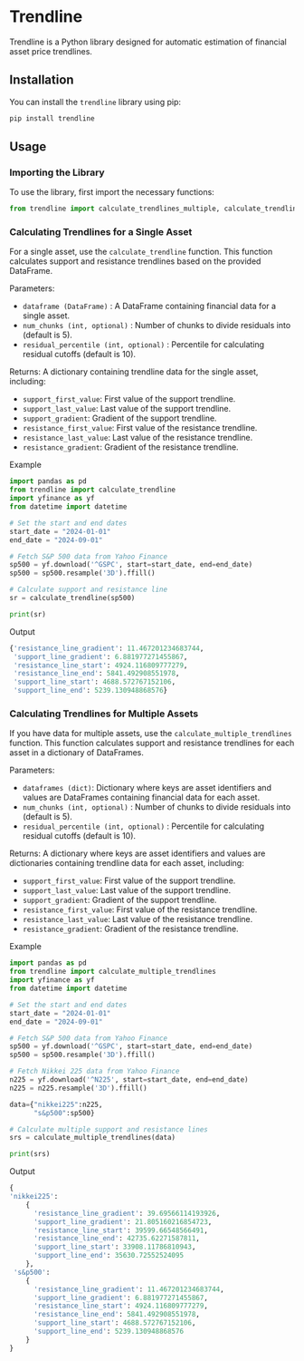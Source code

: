 # Trendline

Trendline is a Python library designed for automatic estimation of financial asset price trendlines.

## Installation

You can install the `trendline` library using pip:

```bash
pip install trendline
```

## Usage

### Importing the Library

To use the library, first import the necessary functions:

```python
from trendline import calculate_trendlines_multiple, calculate_trendline_single
```


### Calculating Trendlines for a Single Asset
For a single asset, use the `calculate_trendline` function. This function calculates support and resistance trendlines based on the provided DataFrame.

Parameters:
- `dataframe (DataFrame)` : A DataFrame containing financial data for a single asset.
- `num_chunks (int, optional)` : Number of chunks to divide residuals into (default is 5).
- `residual_percentile (int, optional)` : Percentile for calculating residual cutoffs (default is 10).

Returns:
A dictionary containing trendline data for the single asset, including:
- `support_first_value`: First value of the support trendline.
- `support_last_value`: Last value of the support trendline.
- `support_gradient`: Gradient of the support trendline.
- `resistance_first_value`: First value of the resistance trendline.
- `resistance_last_value`: Last value of the resistance trendline.
- `resistance_gradient`: Gradient of the resistance trendline.


Example
```python
import pandas as pd
from trendline import calculate_trendline
import yfinance as yf
from datetime import datetime

# Set the start and end dates
start_date = "2024-01-01"
end_date = "2024-09-01"

# Fetch S&P 500 data from Yahoo Finance
sp500 = yf.download('^GSPC', start=start_date, end=end_date)
sp500 = sp500.resample('3D').ffill() 

# Calculate support and resistance line
sr = calculate_trendline(sp500)

print(sr)
```

Output
```python
{'resistance_line_gradient': 11.467201234683744,
 'support_line_gradient': 6.881977271455867,
 'resistance_line_start': 4924.116809777279,
 'resistance_line_end': 5841.492908551978,
 'support_line_start': 4688.572767152106,
 'support_line_end': 5239.130948868576}
```


### Calculating Trendlines for Multiple Assets
If you have data for multiple assets, use the `calculate_multiple_trendlines` function. This function calculates support and resistance trendlines for each asset in a dictionary of DataFrames.

Parameters:
- `dataframes (dict)`: Dictionary where keys are asset identifiers and values are DataFrames containing financial data for each asset.
- `num_chunks (int, optional)` : Number of chunks to divide residuals into (default is 5).
- `residual_percentile (int, optional)` : Percentile for calculating residual cutoffs (default is 10).

Returns:
A dictionary where keys are asset identifiers and values are dictionaries containing trendline data for each asset, including:
- `support_first_value`: First value of the support trendline.
- `support_last_value`: Last value of the support trendline.
- `support_gradient`: Gradient of the support trendline.
- `resistance_first_value`: First value of the resistance trendline.
- `resistance_last_value`: Last value of the resistance trendline.
- `resistance_gradient`: Gradient of the resistance trendline.



Example
```python
import pandas as pd
from trendline import calculate_multiple_trendlines
import yfinance as yf
from datetime import datetime

# Set the start and end dates
start_date = "2024-01-01"
end_date = "2024-09-01"

# Fetch S&P 500 data from Yahoo Finance
sp500 = yf.download('^GSPC', start=start_date, end=end_date)
sp500 = sp500.resample('3D').ffill() 

# Fetch Nikkei 225 data from Yahoo Finance
n225 = yf.download('^N225', start=start_date, end=end_date)
n225 = n225.resample('3D').ffill() 

data={"nikkei225":n225,
      "s&p500":sp500}

# Calculate multiple support and resistance lines
srs = calculate_multiple_trendlines(data)

print(srs)
```

Output
```python
{
'nikkei225':
    {
      'resistance_line_gradient': 39.69566114193926,
      'support_line_gradient': 21.805160216854723,
      'resistance_line_start': 39599.66548566491,
      'resistance_line_end': 42735.62271587811,
      'support_line_start': 33908.11786810943,
      'support_line_end': 35630.72552524095
    },
 's&p500':
    {
      'resistance_line_gradient': 11.467201234683744,
      'support_line_gradient': 6.881977271455867,
      'resistance_line_start': 4924.116809777279,
      'resistance_line_end': 5841.492908551978,
      'support_line_start': 4688.572767152106,
      'support_line_end': 5239.130948868576
    }
}
```





